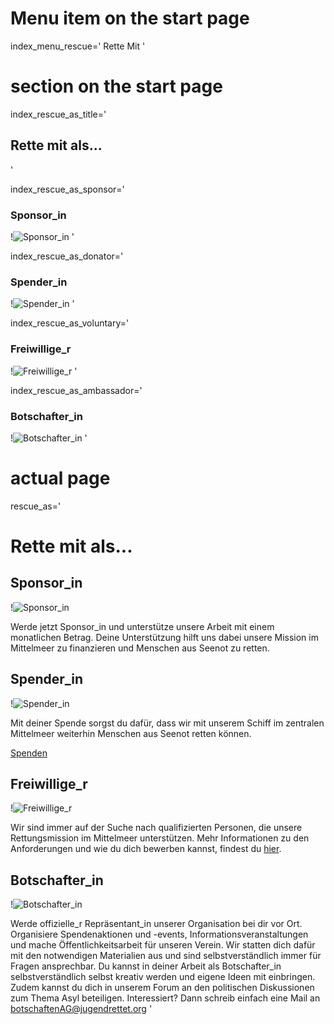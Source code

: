 # Menu item on the start page
index_menu_rescue='
Rette Mit
'


# section on the start page

index_rescue_as_title='
## Rette mit als...
'

index_rescue_as_sponsor='
### Sponsor_in

!![Sponsor_in](../f/images/new/rescue_sponsor_.jpg)
'

index_rescue_as_donator='
### Spender_in

!![Spender_in](../f/images/new/rescue_donor.jpg)
'

index_rescue_as_voluntary='
### Freiwillige_r

!![Freiwillige_r](../f/images/new/rescue_help.jpg)
'

index_rescue_as_ambassador='
### Botschafter_in

!![Botschafter_in](../f/images/new/rescue_embassie.jpg)
'


# actual page

rescue_as='
# Rette mit als...

## Sponsor_in

!![Sponsor_in](../f/images/new/rescue_sponsor_.jpg)

Werde jetzt Sponsor_in und unterstütze unsere Arbeit mit einem monatlichen Betrag. Deine Unterstützung hilft uns dabei unsere Mission im Mittelmeer zu finanzieren und Menschen aus Seenot zu retten.

## Spender_in

!![Spender_in](../f/images/new/rescue_donor.jpg)

Mit deiner Spende sorgst du dafür, dass wir mit unserem Schiff im zentralen Mittelmeer weiterhin Menschen aus Seenot retten können.

[Spenden](./#donate)

## Freiwillige_r

!![Freiwillige_r](../f/images/new/rescue_help.jpg)

Wir sind immer auf der Suche nach qualifizierten Personen, die unsere Rettungsmission im Mittelmeer unterstützen. Mehr Informationen zu den Anforderungen und wie du dich bewerben kannst, findest du [hier](./crewing).

## Botschafter_in

!![Botschafter_in](../f/images/new/rescue_embassie.jpg)

Werde offizielle_r Repräsentant_in unserer Organisation bei dir vor Ort. Organisiere Spendenaktionen und -events, Informationsveranstaltungen und mache Öffentlichkeitsarbeit für unseren Verein. Wir statten dich dafür mit den notwendigen Materialien aus und sind selbstverständlich immer für Fragen ansprechbar. Du kannst in deiner Arbeit als Botschafter_in selbstverständlich selbst kreativ werden und eigene Ideen mit einbringen. Zudem kannst du dich in unserem Forum an den politischen Diskussionen zum Thema Asyl beteiligen.
Interessiert? Dann schreib einfach eine Mail an [botschaftenAG@jugendrettet.org](mailto:botschaftenAG@jugendrettet.org)
'
